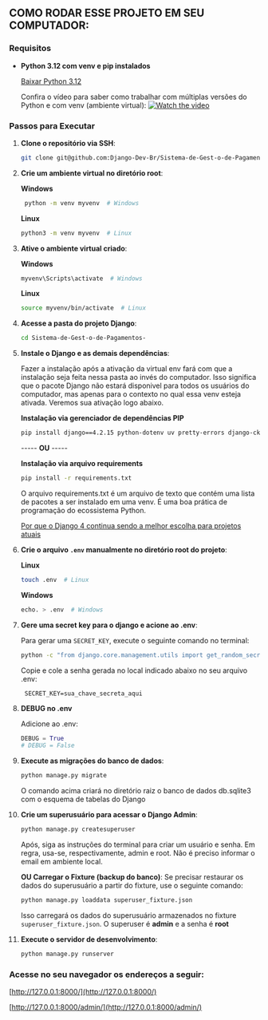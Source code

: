 ## COMO RODAR ESSE PROJETO EM SEU COMPUTADOR:

### Requisitos

- **Python 3.12 com venv e pip instalados**  

  [Baixar Python 3.12](https://www.python.org/downloads/release/python-3122/)

  Confira o vídeo para saber como trabalhar com múltiplas versões do Python e com venv (ambiente virtual):
 [![Watch the video](https://img.youtube.com/vi/eetDeQrv0Rs/0.jpg)](https://youtu.be/eetDeQrv0Rs)


### Passos para Executar

1. **Clone o repositório via SSH**:
    ```bash
    git clone git@github.com:Django-Dev-Br/Sistema-de-Gest-o-de-Pagamentos-.git
    ```

2. **Crie  um ambiente virtual no diretório root**:

   **Windows**
    ```bash
     python -m venv myvenv  # Windows
    ```
      **Linux**
     ```bash
     python3 -m venv myvenv  # Linux
    ```

3. **Ative o ambiente virtual criado**:

   **Windows**
    ```bash
    myvenv\Scripts\activate  # Windows
    ```

     **Linux**
    ```bash
    source myvenv/bin/activate  # Linux
    ```

4. **Acesse a pasta do projeto Django**:

    ```bash
    cd Sistema-de-Gest-o-de-Pagamentos-
    ```

5. **Instale o Django e as demais dependências**:

   Fazer a instalação após a ativação da virtual env fará com que a instalação seja feita nessa pasta ao invés do computador. Isso significa que o pacote Django não estará disponivel para todos os usuários do computador, mas apenas para o contexto no qual essa venv esteja ativada. Veremos sua ativação logo abaixo.

    **Instalação via gerenciador de dependências PIP**
    ```bash
    pip install django==4.2.15 python-dotenv uv pretty-errors django-ckeditor
    ```
    ----- **OU** -----

    **Instalação via arquivo requirements**
    ```bash
    pip install -r requirements.txt
    ```
    O arquivo requirements.txt é um arquivo de texto que contém uma lista de pacotes a ser instalado em uma venv. É uma boa prática de programação do ecossistema Python.

   [Por que o Django 4 continua sendo a melhor escolha para projetos atuais](https://django.dev.br/blog/por-que-o-django-4-continua-a-ser-a-melhor-escolha-para-projetos-atuais/)

6. **Crie o arquivo `.env` manualmente no diretório root do projeto**:

    **Linux**
    ```bash
    touch .env  # Linux
    ```
    **Windows**
    ```bash
    echo. > .env  # Windows
    ```
   
7. **Gere uma secret key para o django e acione  ao .env**:

    Para gerar uma `SECRET_KEY`, execute o seguinte comando no terminal:

    ```bash
    python -c "from django.core.management.utils import get_random_secret_key; print(get_random_secret_key())"
    ```

    Copie e cole a senha gerada no local indicado abaixo no seu arquivo .env:
   
   ```plaintext
    SECRET_KEY=sua_chave_secreta_aqui
    ```
8. **DEBUG no .env**

    Adicione ao .env:
    ```python
    DEBUG = True
    # DEBUG = False
    ```

9. **Execute as migrações do banco de dados**:

    ```bash
    python manage.py migrate
    ```
    O comando acima criará no diretório raiz o banco de dados db.sqlite3 com o esquema de tabelas do Django

10. **Crie um superusuário para acessar o Django Admin**:

    ```bash
    python manage.py createsuperuser
    ```
    Após, siga as instruções do terminal para criar um usuário e senha. Em regra, usa-se, respectivamente, admin e root. Não é preciso informar o email em ambiente local.

    **OU Carregar o Fixture (backup do banco)**:
    Se precisar restaurar os dados do superusuário a partir do fixture, use o seguinte comando:

    ```bash
    python manage.py loaddata superuser_fixture.json
    ```

    Isso carregará os dados do superusuário armazenados no fixture `superuser_fixture.json`. O superuser é **admin** e a senha é **root**



11. **Execute o servidor de desenvolvimento**:
    ```bash
    python manage.py runserver
    ```

### Acesse no seu navegador os endereços a seguir:

[http://127.0.0.1:8000/](http://127.0.0.1:8000/)

[http://127.0.0.1:8000/admin/](http://127.0.0.1:8000/admin/)